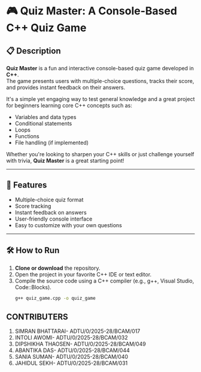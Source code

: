 # 🎮 Quiz Master: A Console-Based C++ Quiz Game

## 📋 Description

**Quiz Master** is a fun and interactive console-based quiz game developed in **C++**.  
The game presents users with multiple-choice questions, tracks their score, and provides instant feedback on their answers.

It's a simple yet engaging way to test general knowledge and a great project for beginners learning core C++ concepts such as:

- Variables and data types
- Conditional statements
- Loops
- Functions
- File handling (if implemented)

Whether you're looking to sharpen your C++ skills or just challenge yourself with trivia, **Quiz Master** is a great starting point!

---

## 🚀 Features

- Multiple-choice quiz format
- Score tracking
- Instant feedback on answers
- User-friendly console interface
- Easy to customize with your own questions

---

## 🛠️ How to Run

1. **Clone or download** the repository.
2. Open the project in your favorite C++ IDE or text editor.
3. Compile the source code using a C++ compiler (e.g., g++, Visual Studio, Code::Blocks).
   ```bash
   g++ quiz_game.cpp -o quiz_game
   
## CONTRIBUTERS

1. SIMRAN BHATTARAI- ADTU/0/2025-28/BCAM/017
2. INTOLI AWOMI- ADTU/0/2025-28/BCAM/032
3. DIPSHIKHA THAOSEN- ADTU/0/2025-28/BCAM/049
4. ABANTIKA DAS- ADTU/0/2025-28/BCAM/044
5. SANIA SUMAN- ADTU/0/2025-28/BCAM/040
6. JAHIDUL SEKH- ADTU/0/2025-28/BCAM/031


